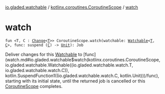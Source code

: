 [io.gladed.watchable](../index.md) / [kotlinx.coroutines.CoroutineScope](index.md) / [watch](./watch.md)

# watch

`fun <T, C : `[`Change`](../-change.md)`<`[`T`](watch.md#T)`>> CoroutineScope.watch(watchable: `[`Watchable`](../-watchable/index.md)`<`[`T`](watch.md#T)`, `[`C`](watch.md#C)`>, func: suspend (`[`C`](watch.md#C)`) -> `[`Unit`](https://kotlinlang.org/api/latest/jvm/stdlib/kotlin/-unit/index.html)`): Job`

Deliver changes for this [Watchable](../-watchable/index.md) to [func](watch.md#io.gladed.watchable$watch(kotlinx.coroutines.CoroutineScope, io.gladed.watchable.Watchable((io.gladed.watchable.watch.T, io.gladed.watchable.watch.C)), kotlin.SuspendFunction1((io.gladed.watchable.watch.C, kotlin.Unit)))/func), starting with its initial state, until
the returned job is cancelled or this [CoroutineScope](#) completes.

